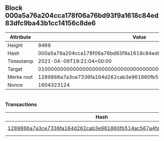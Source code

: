 ## Block 000a5a76a204cca178f06a76bd93f9a1618c84ed83dfc9ba43b1cc14156c8de6

Attribute | Value
--- | ---
Height | 9469
Hash | 000a5a76a204cca178f06a76bd93f9a1618c84ed83dfc9ba43b1cc14156c8de6
Timestamp | 2021-04-09T19:21:04+00:00
Target | 0100000000000000000000000000000000000000000000000000000000000000
Merke root | 1289866a7a3ce7336fa164d262cab3e961860fb514ac567a4fa79ac14faef18e
Nonce | 1604323124

```

```

### Transactions

Hash | Amount
--- | ---
[1289866a7a3ce7336fa164d262cab3e961860fb514ac567a4fa79ac14faef18e](1289866a7a3ce7336fa164d262cab3e961860fb514ac567a4fa79ac14faef18e.md) | 10.00000000 SKEPTI 
